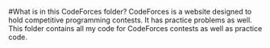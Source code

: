 #What is in this CodeForces folder?
CodeForces is a website designed to hold competitive programming contests. It has practice problems as well. This folder contains all my code for CodeForces contests as well as practice code.
